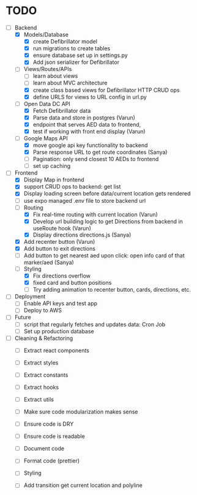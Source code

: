 # TODO
-[ ] Backend
  - [x] Models/Database
    - [x] create Defibrillator model
    - [x] run migrations to create tables
    - [x] ensure database set up in settings.py
    - [x] Add json serializer for Defibrillator
  - [ ] Views/Routes/APIs
    - [ ] learn about views
    - [ ] learn about MVC architecture
    - [x] create class based views for Defibrillator HTTP CRUD ops
    - [x] define URLS for views to URL config in url.py
  - [ ] Open Data DC API
    - [x] Fetch Defibrillator data
    - [x] Parse data and store in postgres (Varun)
    - [x] endpoint that serves AED data to frontend, 
    - [x] test if working with front end display (Varun)
  - [ ] Google Maps API
    - [x] move google api key functionality to backend
    - [x] Parse response URL to get route coordinates (Sanya)
    - [ ] Pagination: only send closest 10 AEDs to frontend
    - [ ] set up caching
- [ ] Frontend
    - [x] Display Map in frontend
    - [x] support CRUD ops to backend: get list
    - [x] Display loading screen before data/current location gets rendered
    - [ ] use expo managed .env file to store backend url
    - [ ] Routing
      - [x] Fix real-time routing with current location (Varun)
      - [x] Develop url building logic to get Directions from backend in useRoute hook (Varun)
      - [x] Display directions directions.js (Sanya)
    - [x] Add recenter button (Varun)
    - [x] Add button to exit directions
    - [ ] Add button to get nearest aed upon click: open info card of that marker/aed (Sanya)
    - [ ] Styling
      - [x] Fix directions overflow
      - [x] fixed card and button positions
      - [ ] Try adding animation to recenter button, cards, directions, etc.
- [ ] Deployment
  - [ ] Enable API keys and test app
  - [ ] Deploy to AWS

- [ ] Future
  - [ ] script that regularly fetches and updates data: Cron Job
  - [ ] Set up production database
- [ ] Cleaning & Refactoring
  - [ ] Extract react components
  - [ ] Extract styles
  - [ ] Extract constants
  - [ ] Extract hooks
  - [ ] Extract utils
  - [ ] Make sure code modularization makes sense
  - [ ] Ensure code is DRY
  - [ ] Ensure code is readable
  - [ ] Document code
  - [ ] Format code (prettier)
  - [ ] Styling
  - [ ] Add transition get current location and polyline


<!-- 


enable views
public devices like fire extinguishers


BACKEND
PROBLEM: must periodically run update script to fetch new data from Open Data DC API and update database:(backend) bash-3.2$ python manage.py update_defibrillators

Cron Jobs (Linux servers):
If you deploy your backend on a Linux server, you can use cron to schedule the command to run at regular intervals. First, open the cron table for editing:

Copy code
crontab -e
Then, add a line specifying when you want the command to run. For example, to run it daily at midnight:

bash
Copy code
0 0 * * * /path/to/your/python /path/to/your/manage.py update_defibrillators
AWS Elastic Beanstalk:
If you're using AWS Elastic Beanstalk, you can use cron.yaml to specify recurring tasks.

Django Packages:
You can also use Django packages like django-crontab or celery to manage scheduled tasks directly within your Django app.

No matter what method you choose, ensure your environment variables (like API_URL) are correctly set in the production environment, especially if you're relying on .env files during local development.



Allow users to add new AEDs: Create a form in your frontend to add new AEDs, and an endpoint in your backend to receive and store this data.


-->
